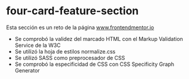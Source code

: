 # four-card-feature-section
Esta sección es un reto de la página www.frontendmentor.io
- Se comprobó la validez del marcado HTML con el Markup Validation Service de la W3C
- Se utilizó la hoja de estilos normalize.css
- Se utilizó SASS como preprocesador de CSS
- Se comprobó la especificidad de CSS con CSS Specificity Graph Generator